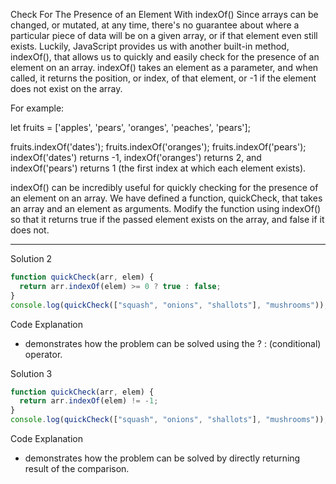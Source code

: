Check For The Presence of an Element With indexOf()
Since arrays can be changed, or mutated, at any time, there's no guarantee about where a particular piece of data will be on a given array, or if that element even still exists. Luckily, JavaScript provides us with another built-in method, indexOf(), that allows us to quickly and easily check for the presence of an element on an array. indexOf() takes an element as a parameter, and when called, it returns the position, or index, of that element, or -1 if the element does not exist on the array.

For example:

let fruits = ['apples', 'pears', 'oranges', 'peaches', 'pears'];

fruits.indexOf('dates');
fruits.indexOf('oranges');
fruits.indexOf('pears');
indexOf('dates') returns -1, indexOf('oranges') returns 2, and indexOf('pears') returns 1 (the first index at which each element exists).

indexOf() can be incredibly useful for quickly checking for the presence of an element on an array. We have defined a function, quickCheck, that takes an array and an element as arguments. Modify the function using indexOf() so that it returns true if the passed element exists on the array, and false if it does not.

--------------


Solution 2
```js
function quickCheck(arr, elem) {
  return arr.indexOf(elem) >= 0 ? true : false;
}
console.log(quickCheck(["squash", "onions", "shallots"], "mushrooms"));
```

Code Explanation
- demonstrates how the problem can be solved using the ? : (conditional) operator.

Solution 3
```js
function quickCheck(arr, elem) {
  return arr.indexOf(elem) != -1;
}
console.log(quickCheck(["squash", "onions", "shallots"], "mushrooms"));
```
Code Explanation
- demonstrates how the problem can be solved by directly returning result of the comparison.
